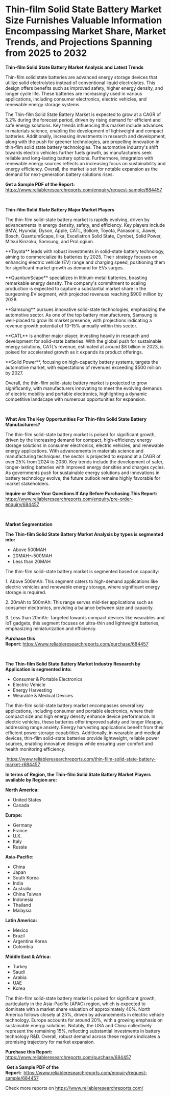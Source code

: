 <p><h1>Thin-film Solid State Battery Market Size Furnishes Valuable Information Encompassing Market Share, Market Trends, and Projections Spanning from 2025 to 2032</h1></p><p><strong>Thin-film Solid State Battery Market Analysis and Latest Trends</strong></p>
<p><p>Thin-film solid state batteries are advanced energy storage devices that utilize solid electrolytes instead of conventional liquid electrolytes. This design offers benefits such as improved safety, higher energy density, and longer cycle life. These batteries are increasingly used in various applications, including consumer electronics, electric vehicles, and renewable energy storage systems.</p><p>The Thin-film Solid State Battery Market is expected to grow at a CAGR of 5.2% during the forecast period, driven by rising demand for efficient and safe energy solutions. Key trends influencing this market include advances in materials science, enabling the development of lightweight and compact batteries. Additionally, increasing investments in research and development, along with the push for greener technologies, are propelling innovation in thin-film solid state battery technologies. The automotive industry's shift towards electric vehicles further fuels growth, as manufacturers seek reliable and long-lasting battery options. Furthermore, integration with renewable energy sources reflects an increasing focus on sustainability and energy efficiency. Overall, the market is set for notable expansion as the demand for next-generation battery solutions rises.</p></p>
<p><strong>Get a Sample PDF of the Report:&nbsp;</strong> <a href="https://www.reliableresearchreports.com/enquiry/request-sample/684457?utm_campaign=2275&utm_medium=2&utm_source=Github&utm_content=ia&utm_term=29032025&utm_id=thin-film-solid-state-battery">https://www.reliableresearchreports.com/enquiry/request-sample/684457</a></p>
<p>&nbsp;</p>
<p><strong>Thin-film Solid State Battery Major Market Players</strong></p>
<p><p>The thin-film solid-state battery market is rapidly evolving, driven by advancements in energy density, safety, and efficiency. Key players include BMW, Hyundai, Dyson, Apple, CATL, Bollore, Toyota, Panasonic, Jiawei, Bosch, QuantumScape, Ilika, Excellatron Solid State, Cymbet, Solid Power, Mitsui Kinzoku, Samsung, and ProLogium.</p><p>**Toyota** leads with robust investments in solid-state battery technology, aiming to commercialize its batteries by 2025. Their strategy focuses on enhancing electric vehicle (EV) range and charging speed, positioning them for significant market growth as demand for EVs surges.</p><p>**QuantumScape** specializes in lithium-metal batteries, boasting remarkable energy density. The company's commitment to scaling production is expected to capture a substantial market share in the burgeoning EV segment, with projected revenues reaching $900 million by 2028.</p><p>**Samsung** pursues innovative solid-state technologies, emphasizing the automotive sector. As one of the top battery manufacturers, Samsung is well-placed to grow its market presence, with projections indicating a revenue growth potential of 10-15% annually within this sector.</p><p>**CATL** is another major player, investing heavily in research and development for solid-state batteries. With the global push for sustainable energy solutions, CATL’s revenue, estimated at around $8 billion in 2023, is poised for accelerated growth as it expands its product offerings.</p><p>**Solid Power**, focusing on high-capacity battery systems, targets the automotive market, with expectations of revenues exceeding $500 million by 2027. </p><p>Overall, the thin-film solid-state battery market is projected to grow significantly, with manufacturers innovating to meet the evolving demands of electric mobility and portable electronics, highlighting a dynamic competitive landscape with numerous opportunities for expansion.</p></p>
<p>&nbsp;</p>
<p><strong>What Are The Key Opportunities For Thin-film Solid State Battery Manufacturers?</strong></p>
<p><p>The thin-film solid-state battery market is poised for significant growth, driven by the increasing demand for compact, high-efficiency energy storage solutions in consumer electronics, electric vehicles, and renewable energy applications. With advancements in materials science and manufacturing techniques, the sector is projected to expand at a CAGR of over 25% from 2024 to 2030. Key trends include the development of safer, longer-lasting batteries with improved energy densities and charges cycles. As governments push for sustainable energy solutions and innovations in battery technology evolve, the future outlook remains highly favorable for market stakeholders.</p></p>
<p><strong>Inquire or Share Your Questions If Any Before Purchasing This Report:</strong> <a href="https://www.reliableresearchreports.com/enquiry/pre-order-enquiry/684457?utm_campaign=2275&utm_medium=2&utm_source=Github&utm_content=ia&utm_term=29032025&utm_id=thin-film-solid-state-battery">https://www.reliableresearchreports.com/enquiry/pre-order-enquiry/684457</a></p>
<p>&nbsp;</p>
<p><strong>Market Segmentation</strong></p>
<p><strong>The Thin-film Solid State Battery Market Analysis by types is segmented into:</strong></p>
<p><ul><li>Above 500MAH</li><li>20MAH～500MAH</li><li>Less than 20MAH</li></ul></p>
<p><p>The thin-film solid-state battery market is segmented based on capacity: </p><p>1. Above 500mAh: This segment caters to high-demand applications like electric vehicles and renewable energy storage, where significant energy storage is required.</p><p>2. 20mAh to 500mAh: This range serves mid-tier applications such as consumer electronics, providing a balance between size and capacity.</p><p>3. Less than 20mAh: Targeted towards compact devices like wearables and IoT gadgets, this segment focuses on ultra-thin and lightweight batteries, emphasizing miniaturization and efficiency.</p></p>
<p><strong>Purchase this Report:&nbsp;</strong><a href="https://www.reliableresearchreports.com/purchase/684457?utm_campaign=2275&utm_medium=2&utm_source=Github&utm_content=ia&utm_term=29032025&utm_id=thin-film-solid-state-battery">https://www.reliableresearchreports.com/purchase/684457</a></p>
<p>&nbsp;</p>
<p><strong>The Thin-film Solid State Battery Market Industry Research by Application is segmented into:</strong></p>
<p><ul><li>Consumer & Portable Electronics</li><li>Electric Vehicle</li><li>Energy Harvesting</li><li>Wearable & Medical Devices</li></ul></p>
<p><p>The thin-film solid-state battery market encompasses several key applications, including consumer and portable electronics, where their compact size and high energy density enhance device performance. In electric vehicles, these batteries offer improved safety and longer lifespan, addressing range anxiety. Energy harvesting applications benefit from their efficient power storage capabilities. Additionally, in wearable and medical devices, thin-film solid-state batteries provide lightweight, reliable power sources, enabling innovative designs while ensuring user comfort and health monitoring efficiency.</p></p>
<p><a href="https://www.reliableresearchreports.com/thin-film-solid-state-battery-market-r684457?utm_campaign=2275&utm_medium=2&utm_source=Github&utm_content=ia&utm_term=29032025&utm_id=thin-film-solid-state-battery">&nbsp;https://www.reliableresearchreports.com/thin-film-solid-state-battery-market-r684457</a></p>
<p><strong>In terms of Region, the Thin-film Solid State Battery Market Players available by Region are:</strong></p>
<p>
    <p> <strong> North America: </strong>
        <ul>
            <li>United States</li>
            <li>Canada</li>
        </ul>
        </p> 
    <p> <strong> Europe: </strong>
        <ul>
            <li>Germany</li>
            <li>France</li>
            <li>U.K.</li>
            <li>Italy</li>
            <li>Russia</li>
        </ul>
        </p> 
    <p> <strong> Asia-Pacific: </strong>
        <ul>
            <li>China</li>
            <li>Japan</li>
            <li>South Korea</li>
            <li>India</li>
            <li>Australia</li>
            <li>China Taiwan</li>
            <li>Indonesia</li>
            <li>Thailand</li>
            <li>Malaysia</li>
        </ul>
        </p> 
    <p> <strong> Latin America: </strong>
        <ul>
            <li>Mexico</li>
            <li>Brazil</li>
            <li>Argentina Korea</li>
            <li>Colombia</li>
        </ul>
        </p> 
    <p> <strong> Middle East & Africa: </strong>
        <ul>
            <li>Turkey</li>
            <li>Saudi</li>
            <li>Arabia</li>
            <li>UAE</li>
            <li>Korea</li>
        </ul>
    </p>
    </p>
<p><p>The thin-film solid-state battery market is poised for significant growth, particularly in the Asia-Pacific (APAC) region, which is expected to dominate with a market share valuation of approximately 40%. North America follows closely at 25%, driven by advancements in electric vehicle technology. Europe accounts for around 20%, with a growing emphasis on sustainable energy solutions. Notably, the USA and China collectively represent the remaining 15%, reflecting substantial investments in battery technology R&D. Overall, robust demand across these regions indicates a promising trajectory for market expansion.</p></p>
<p><strong>Purchase this Report: </strong><a href="https://www.reliableresearchreports.com/purchase/684457?utm_campaign=2275&utm_medium=2&utm_source=Github&utm_content=ia&utm_term=29032025&utm_id=thin-film-solid-state-battery">https://www.reliableresearchreports.com/purchase/684457</a></p>
<p>&nbsp;<strong>Get a Sample PDF of the Report:&nbsp;&nbsp;</strong><a href="https://www.reliableresearchreports.com/enquiry/request-sample/684457?utm_campaign=2275&utm_medium=2&utm_source=Github&utm_content=ia&utm_term=29032025&utm_id=thin-film-solid-state-battery">https://www.reliableresearchreports.com/enquiry/request-sample/684457</a></p>
<p><strong></strong></p>
<p>Check more reports on <a href="https://www.reliableresearchreports.com/?utm_campaign=2275&utm_medium=2&utm_source=Github&utm_content=ia&utm_term=29032025&utm_id=thin-film-solid-state-battery">https://www.reliableresearchreports.com/</a></p>